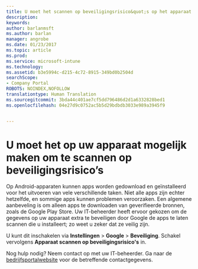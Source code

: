 ```yaml
---
title: U moet het scannen op beveiligingsrisico&quot;s op het apparaat inschakelen | Microsoft Docs
description: 
keywords: 
author: barlanmsft
ms.author: barlan
manager: angrobe
ms.date: 01/23/2017
ms.topic: article
ms.prod: 
ms.service: microsoft-intune
ms.technology: 
ms.assetid: b3e5994c-d215-4c72-8915-349bd0b2504d
searchScope:
- Company Portal
ROBOTS: NOINDEX,NOFOLLOW
translationtype: Human Translation
ms.sourcegitcommit: 3bda44c401ae7cf5dd796486d2d1a6332828bed1
ms.openlocfilehash: 04e27d9c0752ac5b5d29bdbdb3033e989a3945f9


---
```


# <a name="you-need-to-make-your-device-able-to-scan-for-security-threats"></a>U moet het op uw apparaat mogelijk maken om te scannen op beveiligingsrisico’s

Op Android-apparaten kunnen apps worden gedownload en geïnstalleerd voor het uitvoeren van vele verschillende taken. Niet alle apps zijn echter hetzelfde, en sommige apps kunnen problemen veroorzaken. Een algemene aanbeveling is om alleen apps te downloaden van geverifieerde bronnen, zoals de Google Play Store. Uw IT-beheerder heeft ervoor gekozen om de gegevens op uw apparaat extra te beveiligen door Google de apps te laten scannen die u installeert; zo weet u zeker dat ze veilig zijn.

U kunt dit inschakelen via **Instellingen** > **Google** > **Beveiliging**. Schakel vervolgens **Apparaat scannen op beveiligingsrisico's** in.

Nog hulp nodig? Neem contact op met uw IT-beheerder. Ga naar de [bedrijfsportalwebsite](http://portal.manage.microsoft.com) voor de betreffende contactgegevens.



<!--HONumber=Jan17_HO4-->


